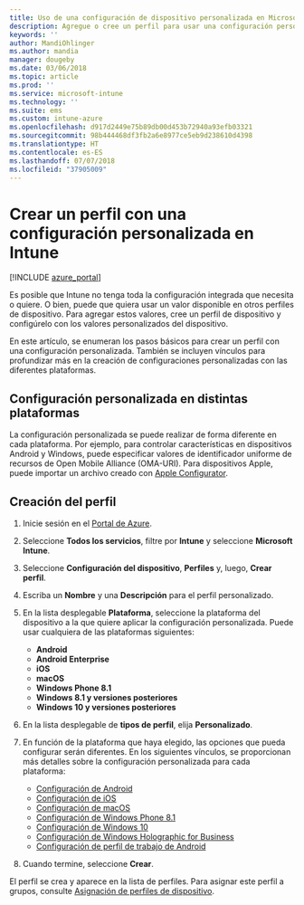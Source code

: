 ```yaml
---
title: Uso de una configuración de dispositivo personalizada en Microsoft Intune - Azure | Microsoft Docs
description: Agregue o cree un perfil para usar una configuración personalizada para dispositivos iOS, Android y Windows mediante Microsoft Intune
keywords: ''
author: MandiOhlinger
ms.author: mandia
manager: dougeby
ms.date: 03/06/2018
ms.topic: article
ms.prod: ''
ms.service: microsoft-intune
ms.technology: ''
ms.suite: ems
ms.custom: intune-azure
ms.openlocfilehash: d917d2449e75b89db00d453b72940a93efb03321
ms.sourcegitcommit: 98b444468df3fb2a6e8977ce5eb9d238610d4398
ms.translationtype: HT
ms.contentlocale: es-ES
ms.lasthandoff: 07/07/2018
ms.locfileid: "37905009"
---
```

# <a name="create-a-profile-with-custom-settings-in-intune"></a>Crear un perfil con una configuración personalizada en Intune

[!INCLUDE [azure_portal](./includes/azure_portal.md)]

Es posible que Intune no tenga toda la configuración integrada que necesita o quiere. O bien, puede que quiera usar un valor disponible en otros perfiles de dispositivo. Para agregar estos valores, cree un perfil de dispositivo y configúrelo con los valores personalizados del dispositivo.

En este artículo, se enumeran los pasos básicos para crear un perfil con una configuración personalizada. También se incluyen vínculos para profundizar más en la creación de configuraciones personalizadas con las diferentes plataformas.

## <a name="custom-settings-on-different-platforms"></a>Configuración personalizada en distintas plataformas
La configuración personalizada se puede realizar de forma diferente en cada plataforma. Por ejemplo, para controlar características en dispositivos Android y Windows, puede especificar valores de identificador uniforme de recursos de Open Mobile Alliance (OMA-URI). Para dispositivos Apple, puede importar un archivo creado con [Apple Configurator](https://itunes.apple.com/us/app/apple-configurator-2/id1037126344?mt=12).

## <a name="create-the-profile"></a>Creación del perfil

1. Inicie sesión en el [Portal de Azure](https://portal.azure.com).
2. Seleccione **Todos los servicios**, filtre por **Intune** y seleccione **Microsoft Intune**.
3. Seleccione **Configuración del dispositivo**, **Perfiles** y, luego, **Crear perfil**.
4. Escriba un **Nombre** y una **Descripción** para el perfil personalizado.
5. En la lista desplegable **Plataforma**, seleccione la plataforma del dispositivo a la que quiere aplicar la configuración personalizada. Puede usar cualquiera de las plataformas siguientes:

    - **Android**
    - **Android Enterprise**
    - **iOS**
    - **macOS**
    - **Windows Phone 8.1**
    - **Windows 8.1 y versiones posteriores**
    - **Windows 10 y versiones posteriores**

6. En la lista desplegable de **tipos de perfil**, elija **Personalizado**.
7. En función de la plataforma que haya elegido, las opciones que pueda configurar serán diferentes. En los siguientes vínculos, se proporcionan más detalles sobre la configuración personalizada para cada plataforma:

    - [Configuración de Android](custom-settings-android.md)
    - [Configuración de iOS](custom-settings-ios.md)
    - [Configuración de macOS](custom-settings-macos.md)
    - [Configuración de Windows Phone 8.1](custom-settings-windows-phone-8-1.md)
    - [Configuración de Windows 10](custom-settings-windows-10.md)
    - [Configuración de Windows Holographic for Business](custom-settings-windows-holographic.md)
    - [Configuración de perfil de trabajo de Android](custom-settings-android-for-work.md)

8. Cuando termine, seleccione **Crear**.

El perfil se crea y aparece en la lista de perfiles. Para asignar este perfil a grupos, consulte [Asignación de perfiles de dispositivo](device-profile-assign.md).

